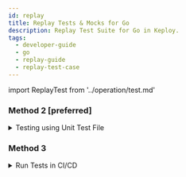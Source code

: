 ```yaml
---
id: replay
title: Replay Tests & Mocks for Go
description: Replay Test Suite for Go in Keploy.
tags:
  - developer-guide
  - go
  - replay-guide
  - replay-test-case
---
```


import ReplayTest from '../operation/test.md'

<ReplayTest/>

### Method 2 [preferred]

<details><summary>
Testing using Unit Test File

</summary>

import GoTest from './integration-with-go-test.md'

<GoTest/>

</details>

### Method 3

<details><summary>
Run Tests in CI/CD

</summary>

After following METHOD 2 above ^, Keploy will be integrated to `go-test`.
If you already have `go-test` no changes are required in the CI/CD pipeline.

</details>
